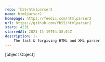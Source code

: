 ```yaml
---
repo: fb55/htmlparser2
name: htmlparser2
homepage: https://feedic.com/htmlparser2
url: https://github.com/fb55/htmlparser2
stars: 4531
starredAt: 2021-11-19T04:38:04Z
description: |-
    The fast & forgiving HTML and XML parser
---
```


[object Object]
